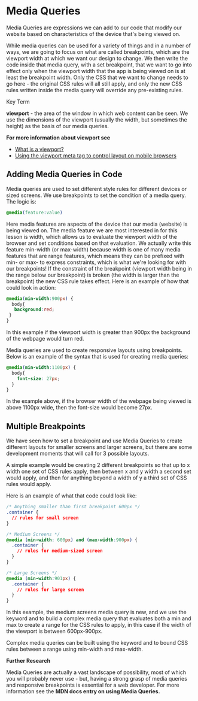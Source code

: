 # Media Queries

Media Queries are expressions we can add to our code that modify our website based on characteristics of the device that's being viewed on. 

While media queries can be used for a variety of things and in a number of ways, we are going to focus on what are called breakpoints, which are the viewport width at which we want our design to change. We then write the code inside that media query, with a set breakpoint, that we want to go into effect only when the viewport width that the app is being viewed on is at least the breakpoint width. Only the CSS that we want to change needs to go here - the original CSS rules will all still apply, and only the new CSS rules written inside the media query will override any pre-existing rules.

Key Term

**viewport** - the area of the window in which web content can be seen. We use the dimensions of the viewport (usually the width, but sometimes the height) as the basis of our media queries.

**For more information about viewport see**

- [What is a viewport?](https://developer.mozilla.org/en-US/docs/Web/CSS/Viewport_concepts#What_is_a_viewport)
- [Using the viewport meta tag to control layout on mobile browsers](https://developer.mozilla.org/en-US/docs/Mozilla/Mobile/Viewport_meta_tag)

## Adding Media Queries in Code

Media queries are used to set different style rules for different devices or sized screens. We use breakpoints to set the condition of a media query. The logic is:

```css
@media(feature:value)
```

Here media features are aspects of the device that our media (website) is being viewed on. The media feature we are most interested in for this lesson is width, which allows us to evaluate the viewport width of the browser and set conditions based on that evaluation. We actually write this feature min-width (or max-width) because width is one of many media features that are range features, which means they can be prefixed with min- or max- to express constraints, which is what we're looking for with our breakpoints! If the constraint of the breakpoint (viewport width being in the range below our breakpoint) is broken (the width is larger than the breakpoint) the new CSS rule takes effect. Here is an example of how that could look in action:

```css
@media(min-width:900px) {
  body{
   background:red;
 }
}
```

In this example if the viewport width is greater than 900px the background of the webpage would turn red.

Media queries are used to create responsive layouts using breakpoints. Below is an example of the syntax that is used for creating media queries:

```css
@media(min-width:1100px) {
  body{
    font-size: 27px;
  }
}
```

In the example above, if the browser width of the webpage being viewed is above 1100px wide, then the font-size would become 27px.

## Multiple Breakpoints

We have seen how to set a breakpoint and use Media Queries to create different layouts for smaller screens and larger screens, but there are some development moments that will call for 3 possible layouts.


A simple example would be creating 2 different breakpoints so that up to x width one set of CSS rules apply, then between x and y width a second set would apply, and then for anything beyond a width of y a third set of CSS rules would apply.


Here is an example of what that code could look like:

```css
/* Anything smaller than first breakpoint 600px */
.container {
  // rules for small screen
}

/* Medium Screens */
@media (min-width: 600px) and (max-width:900px) {
  .container {
    // rules for medium-sized screen
  }
}

/* Large Screens */
@media (min-width:901px) {
  .container {
    // rules for large screen
  }
}
```

In this example, the medium screens media query is new, and we use the keyword and to build a complex media query that evaluates both a min and max to create a range for the CSS rules to apply, in this case if the width of the viewport is between 600px-900px.

Complex media queries can be built using the keyword and to bound CSS rules between a range using min-width and max-width.

**Further Research**

Media Queries are actually a vast landscape of possibility, most of which you will probably never use - but, having a strong grasp of media queries and responsive breakpoints is essential for a web developer. For more information see the **MDN docs entry on using Media Queries.**